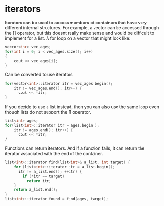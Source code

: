 # iterators
Iterators can be used to access members of containers that have very different internal structures.  For example, a vector can be accessed through the [] operator, but this doesnt really make sense and would be difficult to implement for a list.  A for loop on a vector that might look like:
```c++
vector<int> vec_ages; 
for(int i = 0; i < vec_ages.size(); i++)
{
    cout << vec_ages[i];
}
```
Can be converted to use iterators
```c++
for(vector<int>::iterator itr = vec_ages.begin(); 
    itr != vec_ages.end(); itr++) {
      cout << *itr;
}
```
If you decide to use a list instead, then you can also use the same loop even though lists do not support the [] operator.
```c++
list<int> ages;
for(list<int>::iterator itr = ages.begin(); 
    itr != ages.end(); itr++) {
      cout << *itr;
}
```
Functions can return iterators. And if a function fails, it can return the iterator associated with the end of the container.
```c++
list<int>::iterator find(list<int>& a_list, int target) {
    for (list<int>::iterator itr = a_list.begin();
      itr != a_list.end(); ++itr) {
        if (*itr == target)
          return itr;
    }
    return a_list.end();
}
list<int>::iterator found = find(ages, target);
```
